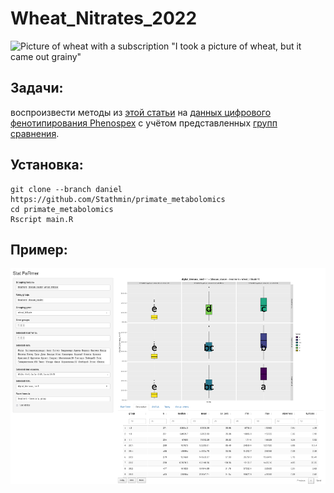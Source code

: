 # Wheat_Nitrates_2022
![Picture of wheat with a subscription "I took a picture of wheat, but it came out grainy" ](https://user-images.githubusercontent.com/55657873/229556499-a82053e9-7247-4642-9f5d-9ccd11e9f611.png)


## Задачи:
воспроизвести методы из [этой статьи](https://www.sciencedirect.com/science/article/pii/S0168945223000730) на [данных цифрового фенотипирования Phenospex](data/project_NO3/2022-03-24-Wheat_NO3_#1(b3-6)_20220426_data.zip) с учётом представленных [групп сравнения](data/project_NO3/groups.xlsx).

## Установка:
```{bash}
git clone --branch daniel https://github.com/Stathmin/primate_metabolomics
cd primate_metabolomics
Rscript main.R
```

## Пример:
![красивый график shiny](src/screenshot.png)

